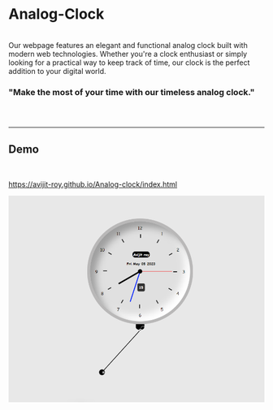 Analog-Clock
=====
<br>
Our webpage features an elegant and functional analog clock built with modern web technologies. Whether you're a clock enthusiast or simply looking for a practical way to keep track of time, our clock is the perfect addition to your digital world.

<br>
<h3>
"Make the most of your time with our timeless analog clock."
<h3>
<br>
<hr>
<h2>Demo</h2>
<br>

https://avijit-roy.github.io/Analog-clock/index.html

![](https://github.com/Avijit-roy/Analog-clock/blob/main/Screenshot789.png)
